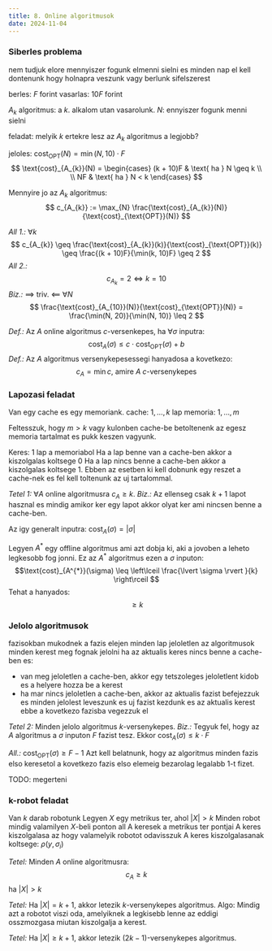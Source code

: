 ```yaml
---
title: 8. Online algoritmusok
date: 2024-11-04
---
```


### Siberles problema
nem tudjuk elore mennyiszer fogunk elmenni sielni es minden nap el kell dontenunk hogy holnapra veszunk vagy berlunk sifelszerest

berles: $F$ forint
vasarlas: $10F$ forint

$A_{k}$ algoritmus: a $k$. alkalom utan vasarolunk.
$N$: ennyiszer fogunk menni sielni

feladat: melyik $k$ ertekre lesz az $A_{k}$ algoritmus a legjobb?

jeloles:
$\text{cost}_{\text{OPT}}(N) = \min(N, 10) \cdot F$
$$
\text{cost}_{A_{k}}(N) = \begin{cases}
(k + 10)F & \text{ ha } N \geq k \\ \\
NF & \text{ ha } N < k
\end{cases}
$$

Mennyire jo az $A_{k}$ algoritmus:
$$
c_{A_{k}} := \max_{N} \frac{\text{cost}_{A_{k}}(N)}{\text{cost}_{\text{OPT}}(N)}
$$

*All 1.:* $\forall k$ 
$$
c_{A_{k}} \geq \frac{\text{cost}_{A_{k}}(k)}{\text{cost}_{\text{OPT}}(k)} \geq \frac{(k + 10)F}{\min(k, 10)F} \geq 2
$$
*All 2.:*
$$
c_{A_{k}} = 2 \iff k = 10
$$
*Biz.:*
$\implies$ triv.
$\impliedby$ $\forall N$
$$
\frac{\text{cost}_{A_{10}}(N)}{\text{cost}_{\text{OPT}}(N)} = \frac{\min(N, 20)}{\min(N, 10)} \leq 2
$$

*Def.:* Az $A$ online algoritmus $c$-versenkepes, ha $\forall \sigma$ inputra:
$$
\text{cost}_{A}(\sigma) \leq c \cdot \text{cost}_{\text{OPT}}(\sigma) + b
$$
*Def.:* Az $A$ algoritmus versenykepesessegi hanyadosa a kovetkezo:
$$
c_{A} = \min c \text{, amire } A \; c\text{-versenykepes}
$$

### Lapozasi feladat
Van egy cache es egy memoriank.
cache: $1, \dots, k$ lap
memoria: $1, \dots, m$

Feltesszuk, hogy $m > k$ vagy kulonben cache-be betoltenenk az egesz memoria tartalmat es pukk keszen vagyunk.

Keres: $1$ lap a memoriabol
Ha a lap benne van a cache-ben akkor a kiszolgalas koltsege $0$
Ha a lap nincs benne a cache-ben akkor a kiszolgalas koltsege $1$. Ebben az esetben ki kell dobnunk egy reszet a cache-nek es fel kell toltenunk az uj tartalommal.

*Tetel 1:* $\forall A$ online algoritmusra $c_{A} \geq k$.
*Biz.:*
Az ellenseg csak $k+1$ lapot hasznal es mindig amikor ker egy lapot akkor olyat ker ami nincsen benne a cache-ben.

Az igy generalt inputra: $\text{cost}_{A}(\sigma) = \lvert \sigma \rvert$

Legyen $A^{*}$ egy offline algoritmus ami azt dobja ki, aki a jovoben a leheto legkesobb fog jonni.
Ez az $A^{*}$ algoritmus ezen a $\sigma$ inputon:
$$\text{cost}_{A^{*}}(\sigma) \leq \left\lceil  \frac{\lvert \sigma \rvert }{k}  \right\rceil $$
Tehat a hanyados:
$$
\geq k
$$


### Jelolo algoritmusok
fazisokban mukodnek
a fazis elejen minden lap jeloletlen
az algoritmusok minden kerest meg fognak jelolni
ha az aktualis keres nincs benne a cache-ben es:
- van meg jeloletlen a cache-ben, akkor egy tetszoleges jeloletlent kidob es a helyere hozza be a kerest
- ha mar nincs jeloletlen a cache-ben, akkor az aktualis fazist befejezzuk es minden jelolest leveszunk es uj fazist kezdunk es az aktualis kerest ebbe a kovetkezo fazisba vegezzuk el

*Tetel 2:* Minden jelolo algoritmus $k$-versenykepes.
*Biz.:*
Tegyuk fel, hogy az $A$ algoritmus a $\sigma$ inputon $F$ fazist tesz.
Ekkor $\text{cost}_{A}(\sigma) \leq k \cdot F$

*All.:* $\text{cost}_{\text{OPT}}(\sigma) \geq F - 1$
Azt kell belatnunk, hogy az algoritmus minden fazis elso keresetol a kovetkezo fazis elso elemeig bezarolag legalabb $1$-t fizet.

TODO: megerteni


### k-robot feladat
Van $k$ darab robotunk
Legyen $X$ egy metrikus ter, ahol $\lvert X \rvert > k$
Minden robot mindig valamilyen $X$-beli ponton all
A keresek a metrikus ter pontjai
A keres kiszolgalasa az hogy valamelyik robotot odavisszuk
A keres kiszolgalasanak koltsege: $\rho(y, \sigma_{i})$

*Tetel:* Minden $A$ online algoritmusra:
$$
c_{A} \geq k
$$
ha $\lvert X \rvert > k$

*Tetel:* Ha $\lvert X \rvert = k + 1$, akkor letezik $k$-versenykepes algoritmus.
Algo: Mindig azt a robotot viszi oda, amelyiknek a legkisebb lenne az eddigi osszmozgasa miutan kiszolgalja a kerest.

*Tetel:* Ha $\lvert X \rvert \geq k + 1$, akkor letezik $(2k - 1)$-versenykepes algoritmus.









